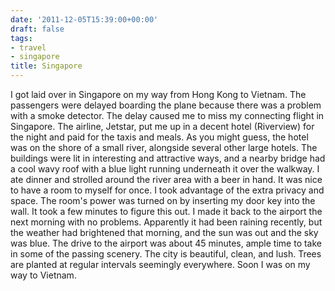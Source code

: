 ```yaml
---
date: '2011-12-05T15:39:00+00:00'
draft: false
tags:
- travel
- singapore
title: Singapore
---
```


I got laid over in Singapore on my way from Hong Kong to Vietnam. The passengers were delayed boarding the plane because there was a problem with a smoke detector. The delay caused me to miss my connecting flight in Singapore. The airline, Jetstar, put me up in a decent hotel (Riverview) for the night and paid for the taxis and meals. As you might guess, the hotel was on the shore of a small river, alongside several other large hotels. The buildings were lit in interesting and attractive ways, and a nearby bridge had a cool wavy roof with a blue light running underneath it over the walkway. I ate dinner and strolled around the river area with a beer in hand. It was nice to have a room to myself for once. I took advantage of the extra privacy and space. The room's power was turned on by inserting my door key into the wall. It took a few minutes to figure this out. I made it back to the airport the next morning with no problems. Apparently it had been raining recently, but the weather had brightened that morning, and the sun was out and the sky was blue. The drive to the airport was about 45 minutes, ample time to take in some of the passing scenery. The city is beautiful, clean, and lush. Trees are planted at regular intervals seemingly everywhere. Soon I was on my way to Vietnam.
